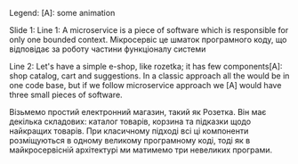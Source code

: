 Legend:
[A]: some animation

Slide 1: 
Line 1: A microservice is a piece of software which is responsible for only one bounded context.
Мікросервіс це шматок програмного коду, що відповідає за роботу частини функціоналу системи

Line 2: Let's have a simple e-shop, like rozetka; it has few components[A]: shop catalog, cart and suggestions. In a classic approach all the would be in one code base, but if we follow microservice approach we [A] would have three small pieces of software.

Візьмемо простий електронний магазин, такий як Розетка. Він має декілька складових: каталог товарів, корзина та підказки щодо найкращих товарів. При класичному підході всі ці компоненти розміщуються в одному великому програмному коді, тоді як в майкросервісній архітектурі ми матимемо три невеликих програми.
